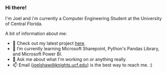 ### Hi there!

I'm Joel and i'm currently a Computer Engineering Student at the University of Central Florida.

A bit of information about me:
- 🔭 Check out my latest project [here](https://github.com/JoelShaw0/3D-Prototype).
- 🌱 I’m currently learning Microsoft Sharepoint, Python's Pandas Library, and Microsoft Power BI.
- 💬 Ask me about what I'm working on or anything really.
- 📫 Email (joelshaw@knights.ucf.edu) is the best way to reach me. :)
<!--
**JoelShaw0/JoelShaw0** is a ✨ _special_ ✨ repository because its `README.md` (this file) appears on your GitHub profile.

Here are some ideas to get you started:

- 🔭 I’m currently working on ...
- 🌱 I’m currently learning ...
- 👯 I’m looking to collaborate on ...
- 🤔 I’m looking for help with ...
- 💬 Ask me about ...
- 📫 How to reach me: ...
- ⚡ Fun fact: ...
-->
